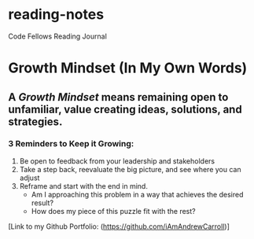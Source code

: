 # reading-notes
Code Fellows Reading Journal


# Growth Mindset (In My Own Words)

## A ***Growth Mindset*** means remaining open to unfamiliar, value creating ideas, solutions, and strategies.

### 3 Reminders to Keep it Growing:
1. Be open to feedback from your leadership and stakeholders
2. Take a step back, reevaluate the big picture, and see where you can adjust 
3. Reframe and start with the end in mind.  
   - Am I approaching this problem in a way that achieves the desired result?
   - How does my piece of this puzzle fit with the rest?

[Link to my Github Portfolio:  (https://github.com/iAmAndrewCarroll)]
